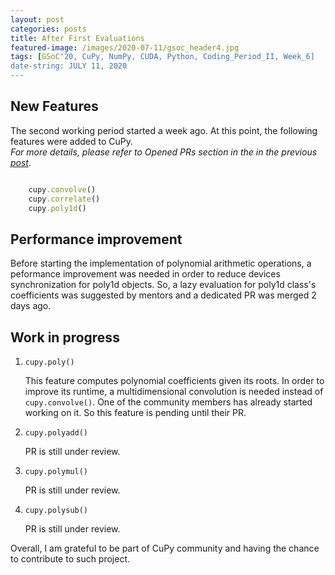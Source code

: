 ```yaml
---
layout: post
categories: posts
title: After First Evaluations
featured-image: /images/2020-07-11/gsoc_header4.jpg
tags: [GSoC'20, CuPy, NumPy, CUDA, Python, Coding_Period_II, Week_6]
date-string: JULY 11, 2020
---
```

<script src="//ajax.googleapis.com/ajax/libs/jquery/1.9.1/jquery.min.js"></script>
<script>window.jQuery || document.write('<script src="_/js/libs/jquery-1.9.1.min.js"><\/script>')</script>

## New Features

The second working period started a week ago. At this point, the following features were added to CuPy.    
*For more details, please refer to Opened PRs section in the in the previous [post](https://dahlia-chehata.github.io/posts/2020-06-27/coding_period_week4.html)*.

```ruby

    cupy.convolve()
    cupy.correlate()
    cupy.poly1d()

```
## Performance improvement

Before starting the implementation of polynomial arithmetic operations, a peformance improvement was needed in order to reduce devices synchronization for poly1d objects. So, a lazy evaluation for poly1d class's coefficients was suggested by mentors and a dedicated PR was merged 2 days ago.

## Work in progress

1. `cupy.poly()`

    This feature computes polynomial coefficients given its roots. In order to improve its runtime, a multidimensional convolution is needed instead of `cupy.convolve()`. One of the community members has already started working on it. So this feature is pending until their PR.


2. `cupy.polyadd()`

    PR is still under review.
    
3. `cupy.polymul()`

    PR is still under review.

4. `cupy.polysub()`

    PR is still under review.



Overall, I am grateful to be part of CuPy community and having the chance to contribute to such project.




